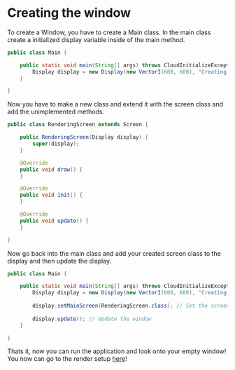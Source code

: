 ﻿# Creating the window
To create a Window, you have to create a Main class.
In the main class create a initialized display variable inside of the main method.
```java
public class Main {

	public static void main(String[] args) throws CloudInitializeException, CloudCreateException {
		Display display = new Display(new VectorI(600, 600), "Creating the window", false, true); // Creates the window
	}

}
```
Now you have to make a new class and extend it with the screen class and add the unimplemented methods.

```java
public class RenderingScreen extends Screen {

	public RenderingScreen(Display display) {
		super(display);
	}

	@Override
	public void draw() {
	}

	@Override
	public void init() {
	}

	@Override
	public void update() {
	}

}
```

Now go back into the main class and add your created screen class to the display and then update the display.

```java
public class Main {

	public static void main(String[] args) throws CloudInitializeException, CloudCreateException {
		Display display = new Display(new VectorI(600, 600), "Creating the window", false, true); // Creates the Window
		
		display.setMainScreen(RenderingScreen.class); // Set the screen
		
		display.update(); // Update the window
	}

}
```

Thats it, now you can run the application and look onto your empty window!
You now can go to the render setup [here](https://github.com/iotacb/Cloud-Library/blob/master/tutorials/Rendering%20a%20circle/circle.md)!

